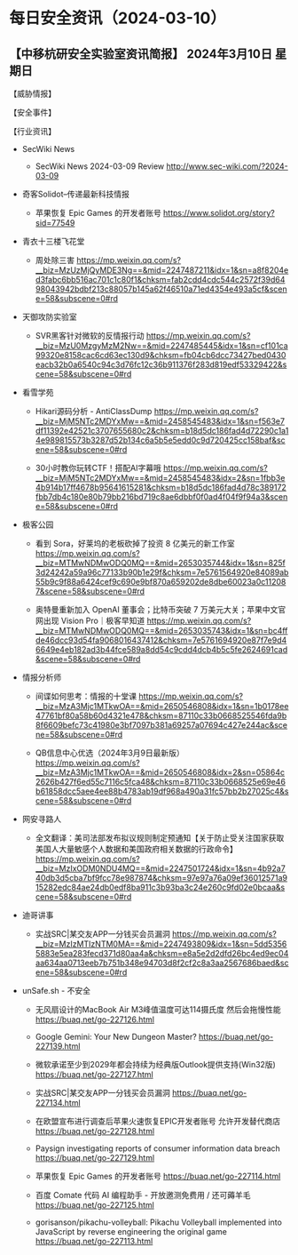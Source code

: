 # 每日安全资讯（2024-03-10）

【中移杭研安全实验室资讯简报】
2024年3月10日 星期日
---------------------------
【威胁情报】

【安全事件】

【行业资讯】

- SecWiki News
  - SecWiki News 2024-03-09 Review
http://www.sec-wiki.com/?2024-03-09

- 奇客Solidot–传递最新科技情报
  - 苹果恢复 Epic Games 的开发者账号
https://www.solidot.org/story?sid=77549

- 青衣十三楼飞花堂
  - 周处除三害
https://mp.weixin.qq.com/s?__biz=MzUzMjQyMDE3Ng==&mid=2247487211&idx=1&sn=a8f8204ed3fabc6bb516ac701c1c80f1&chksm=fab2cdd4cdc544c2572f39d6498043942bdbf213c88057b145a62f46510a71ed4354e493a5cf&scene=58&subscene=0#rd

- 天御攻防实验室
  - SVR黑客针对微软的反情报行动
https://mp.weixin.qq.com/s?__biz=MzU0MzgyMzM2Nw==&mid=2247485445&idx=1&sn=cf101ca99320e8158cac6cd63ec130d9&chksm=fb04cb6dcc73427bed0430eacb32b0a6540c94c3d76fc12c36b911376f283d819edf53329422&scene=58&subscene=0#rd

- 看雪学苑
  - Hikari源码分析 - AntiClassDump
https://mp.weixin.qq.com/s?__biz=MjM5NTc2MDYxMw==&mid=2458545483&idx=1&sn=f563e7df11392e42521c3707655680c2&chksm=b18d5dc186fad4d72290c1a14e989815573b3287d52b134c6a5b5e5edd0c9d720425cc158baf&scene=58&subscene=0#rd

  - 30小时教你玩转CTF！搭配AI字幕哦
https://mp.weixin.qq.com/s?__biz=MjM5NTc2MDYxMw==&mid=2458545483&idx=2&sn=1fbb3e4b914b17ff4678b95641615281&chksm=b18d5dc186fad4d78c389172fbb7db4c180e80b79bb216bd719c8ae6dbbf0f0ad4f04f9f94a3&scene=58&subscene=0#rd

- 极客公园
  - 看到 Sora，好莱坞的老板砍掉了投资 8 亿美元的新工作室
https://mp.weixin.qq.com/s?__biz=MTMwNDMwODQ0MQ==&mid=2653035744&idx=1&sn=825f3d24242a59a96c77133b90b1e29f&chksm=7e5761564920e84089ab55b9c9f88a6424cef9c690e9bf870a659202de8dbe60023a0c112087&scene=58&subscene=0#rd

  - 奥特曼重新加入 OpenAI 董事会；比特币突破 7 万美元大关；苹果中文官网出现 Vision Pro｜极客早知道
https://mp.weixin.qq.com/s?__biz=MTMwNDMwODQ0MQ==&mid=2653035743&idx=1&sn=bc4ffde46dcc93d54fa9068016437412&chksm=7e5761694920e87f7e9d46649e4eb182ad3b44fce589a8dd54c9cdd4dcb4b5c5fe2624691cad&scene=58&subscene=0#rd

- 情报分析师
  - 间谍如何思考：情报的十堂课
https://mp.weixin.qq.com/s?__biz=MzA3Mjc1MTkwOA==&mid=2650546808&idx=1&sn=1b0178ee47761bf80a58b60d4321e478&chksm=87110c33b0668525546fda9b8f6609befc73c41980e3bf7097b381a69257a07694c427e244ac&scene=58&subscene=0#rd

  - QB信息中心优选（2024年3月9日最新版）
https://mp.weixin.qq.com/s?__biz=MzA3Mjc1MTkwOA==&mid=2650546808&idx=2&sn=05864c2626b427f6ed55c7116c5fca48&chksm=87110c33b0668525e69e46b61858dcc5aee4ee88b4783ab19df968a490a31fc57bb2b27025c4&scene=58&subscene=0#rd

- 网安寻路人
  - 全文翻译：美司法部发布拟议规则制定预通知【关于防止受关注国家获取美国人大量敏感个人数据和美国政府相关数据的行政命令】
https://mp.weixin.qq.com/s?__biz=MzIxODM0NDU4MQ==&mid=2247501724&idx=1&sn=4b92a740db3d5cba7bf9fcc78e987874&chksm=97e97a76a09ef36012571a915282edc84ae24db0edf8ba911c3b93ba3c24e260c9fd02e0bcaa&scene=58&subscene=0#rd

- 迪哥讲事
  - 实战SRC|某交友APP一分钱买会员漏洞
https://mp.weixin.qq.com/s?__biz=MzIzMTIzNTM0MA==&mid=2247493809&idx=1&sn=5dd53565883e5ea283fecd371d80aa4a&chksm=e8a5e2d2dfd26bc4ed9ec04aa634aa0713eeb7b751b348e94703d8f2cf2c8a3aa2567686baed&scene=58&subscene=0#rd

- unSafe.sh - 不安全
  - 无风扇设计的MacBook Air M3峰值温度可达114摄氏度 然后会拖慢性能
https://buaq.net/go-227126.html

  - Google Gemini: Your New Dungeon Master?
https://buaq.net/go-227139.html

  - 微软承诺至少到2029年都会持续为经典版Outlook提供支持(Win32版)
https://buaq.net/go-227127.html

  - 实战SRC|某交友APP一分钱买会员漏洞
https://buaq.net/go-227134.html

  - 在欧盟宣布进行调查后苹果火速恢复EPIC开发者账号 允许开发替代商店
https://buaq.net/go-227128.html

  - Paysign investigating reports of consumer information data breach
https://buaq.net/go-227129.html

  - 苹果恢复 Epic Games 的开发者账号
https://buaq.net/go-227114.html

  - 百度 Comate 代码 AI 编程助手 - 开放邀测免费用 / 还可薅羊毛
https://buaq.net/go-227125.html

  - gorisanson/pikachu-volleyball: Pikachu Volleyball implemented into JavaScript by reverse engineering the original game
https://buaq.net/go-227113.html

